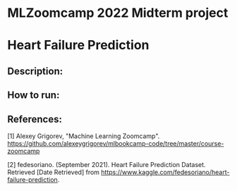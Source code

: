 # MLZoomcamp 2022 Midterm project

# Heart Failure Prediction

## Description:




## How to run:



## References:

[1] Alexey Grigorev, "Machine Learning Zoomcamp". https://github.com/alexeygrigorev/mlbookcamp-code/tree/master/course-zoomcamp

[2] fedesoriano. (September 2021). Heart Failure Prediction Dataset. Retrieved [Date Retrieved] from https://www.kaggle.com/fedesoriano/heart-failure-prediction.

